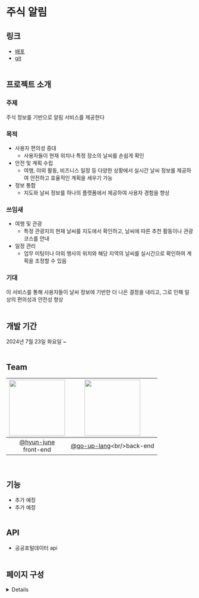 # 주식 알림

## 링크
- [배포](http://dbsrbtjs.cafe24.com/)
- [git](https://github.com/go-up-lang/project/tree/master)
<br/><br/>

## 프로젝트 소개
### 주제
주식 정보를 기반으로 알림 서비스를 제공한다
### 목적
- 사용자 편의성 증대
  - 사용자들이 현재 위치나 특정 장소의 날씨를 손쉽게 확인<br/>
- 안전 및 계획 수립
  - 여행, 야외 활동, 비즈니스 일정 등 다양한 상황에서 실시간 날씨 정보를 제공하여 안전하고 효율적인 계획을 세우기 가능<br/>
- 정보 통합
  - 지도와 날씨 정보를 하나의 플랫폼에서 제공하여 사용자 경험을 향상
### 쓰임새
- 여행 및 관광
  - 특정 관광지의 현재 날씨를 지도에서 확인하고, 날씨에 따른 추천 활동이나 관광 코스를 안내
- 일정 관리
  - 업무 미팅이나 야외 행사의 위치와 해당 지역의 날씨를 실시간으로 확인하여 계획을 조정할 수 있음
### 기대
이 서비스를 통해 사용자들이 날씨 정보에 기반한 더 나은 결정을 내리고, 그로 인해 일상의 편의성과 안전성 향상
<br/><br/>

## 개발 기간
2024년 7월 23일 화요일 ~
<br/><br/>

## Team
|<img src="https://avatars.githubusercontent.com/u/93964175?v=4" width="150" height="150"/>|<img src="https://avatars.githubusercontent.com/u/173075833?s=48&v=4" width="150" height="150"/>|
|:-:|:-:|
|[@hyun-june](https://github.com/hyun-june)<br/>front-end|[@go-up-lang]([https://github.com/ghd075](https://github.com/go-up-lang))<br/>back-end
<br/>

## 기능
- 추가 예정
- 추가 예정
<br/><br/>

## API
- 공공포털데이터 api
<br/><br/>

## 페이지 구성
<details>
  
</details>
<br/>
